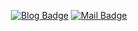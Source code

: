 <div align=center>

[![Blog Badge](https://img.shields.io/badge/Blog-FF6565?style=flat-square&logo=Blogger&logoColor=white&link=https://blog.kumas.dev/)](https://blog.kumas.dev/)  [![Mail Badge](https://img.shields.io/badge/-Mail-d14836?style=flat-square&logo=Mail.Ru&logoColor=white&link=mailto:dev@kumas.dev)](mailto:dev@kumas.dev)
</div>

